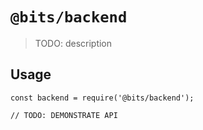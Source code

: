 # `@bits/backend`

> TODO: description

## Usage

```
const backend = require('@bits/backend');

// TODO: DEMONSTRATE API
```

